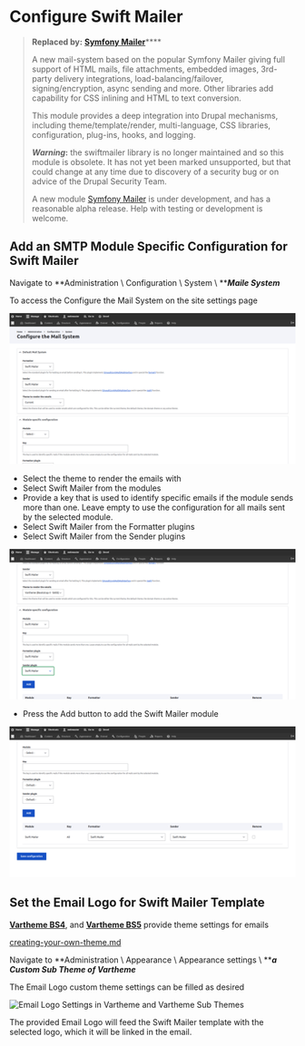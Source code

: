 # Configure Swift Mailer

> **Replaced by:** [**Symfony Mailer**](https://www.drupal.org/project/symfony\_mailer)****
>
> A new mail-system based on the popular Symfony Mailer giving full support of HTML mails, file attachments, embedded images, 3rd-party delivery integrations, load-balancing/failover, signing/encryption, async sending and more. Other libraries add capability for CSS inlining and HTML to text conversion.
>
> This module provides a deep integration into Drupal mechanisms, including theme/template/render, multi-language, CSS libraries, configuration, plug-ins, hooks, and logging.
>
>
>
> _**Warning**_**:** the swiftmailer library is no longer maintained and so this module is obsolete. It has not yet been marked unsupported, but that could change at any time due to discovery of a security bug or on advice of the Drupal Security Team.
>
> A new module [Symfony Mailer](https://www.drupal.org/project/symfony\_mailer) is under development, and has a reasonable alpha release. Help with testing or development is welcome.

## Add an SMTP Module Specific Configuration for  Swift Mailer

Navigate to **Administration \ Configuration \ System \ **_**Maile System**_

To access the Configure the Mail System on the site settings page

![Configure the Maile System Settings Page](../../../.gitbook/assets/Configure-the-Mail-System--varbase9005d2.png)

* Select the theme to render the emails with
* Select Swift Mailer from the modules
* Provide a key that is used to identify specific emails if the module sends more than one. Leave empty to use the configuration for all mails sent by the selected module.
* Select Swift Mailer from the Formatter plugins
* Select Swift Mailer from the Sender plugins

![Add a Swift Mailer Module](../../../.gitbook/assets/Configure-the-Mail-System-2-varbase9005d2.png)

* Press the Add button to add the Swift Mailer module

![The Swfit Mailer Module in the Mail System](../../../.gitbook/assets/Configure-the-Mail-System-3-varbase9005d2.png)

## Set the Email Logo for Swift Mailer Template

&#x20;[**Vartheme BS4**](https://www.drupal.org/project/vartheme\_bs4), and [**Vartheme BS5**](https://www.drupal.org/project/vartheme\_bs5) provide theme settings for emails

[creating-your-own-theme.md](../../theme-development-with-varbase/creating-your-own-theme.md "mention")

Navigate to **Administration \ Appearance \ Appearance settings \ **_**a Custom Sub Theme of Vartheme**_

The Email Logo custom theme settings can be filled as desired

![Email Logo Settings in Vartheme and Vartheme Sub Themes](<../../../.gitbook/assets/Email Logo - Vartheme (Bootstrap 4 - SASS) \_ varbase90x1.png>)

The provided Email Logo will feed the Swift Mailer template with the selected logo, which it will be linked in the email.
